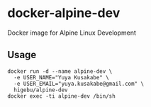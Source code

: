 # docker-alpine-dev

Docker image for Alpine Linux Development

## Usage

```
docker run -d --name alpine-dev \
  -e USER_NAME="Yuya Kusakabe" \
  -e USER_EMAIL="yuya.kusakabe@gmail.com" \
  higebu/alpine-dev
docker exec -ti alpine-dev /bin/sh
```

